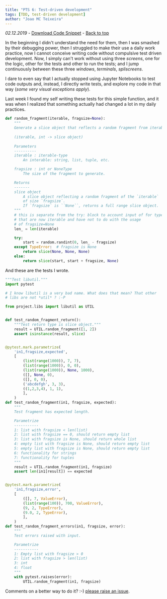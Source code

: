 ```yaml
---
title: "PTS 6: Test-driven development"
tags: [TDD, test-driven development]
author: "Joao MC Teixeira"
---
```

_02.12.2019_ - [Download Code Snippet](https://github.com/PythonicThoughtsSnippets/PTS-Code-Snippets/blob/master/pts-6.py) - [Back to top](https://pythonicthoughtssnippets.github.io)

In the beginning I didn't understand the need for them, then I was smashed by their debugging power, then I struggled to make their use a daily work practice, now I cannot conceive writing code without compulsive test driven development. Now, I simply can't work without using three _screens_, one for the logic, other for the tests and other to run the tests; and I jump continuously between these three _windows_, _terminals_, _spliscreens_.

I dare to even say that I actually stopped using Jupyter Notebooks to test code outputs and, instead, I directly write tests, and explore my code in that way (*some very visual exceptions apply*).

Last week I found my self writing these tests for this simple function, and it was when I realized that something actually had changed a lot in my daily practices.


```python
def random_fragment(iterable, fragsize=None):
    """
    Generate a slice object that reflects a random fragment from iterable.
    
    (iterable, int -> slice object)
    
    Parameters
    ----------
    iterable : iterable-type
        An interable: string, list, tuple, etc.

    fragsize : int or NoneType
        The size of the fragment to generate.

    Returns
    -------
    slice object
        A slice object reflecting a random fragment of the `iterable`
        of size `fragsize`.
        If `fragsize` is ``None``, returns a full range slice object.
    """
    # this is separate from the try: block to account input of for types
    # that are now iterable and have not to do with the usage
    # of fragsize=None
    len_ = len(iterable)

    try:
        start = random.randint(0, len_ - fragsize)
    except TypeError:  # fragsize is None
        return slice(None, None, None)
    else:
        return slice(start, start + fragsize, None)
```

And these are the tests I wrote.

```python
"""Test libutil."""
import pytest

# I know libutil is a very bad name. What does that mean? That other
# libs are not *util* ? :-P

from project.libs import libutil as UTIL


def test_random_fragment_return():
    """Test return type is slice object."""
    result = UTIL.random_fragment([1, 2])
    assert isinstance(result, slice)


@pytest.mark.parametrize(
    'in1,fragsize,expected',
    [
        (list(range(1000)), 7, 7),
        (list(range(1000)), 0, 0),
        (list(range(1000)), None, 1000),
        ([], None, 0),
        ([], 0, 0),
        ('abcdefgh', 3, 3),
        ((1,2,3,4), 1, 1),
        ],
    )
def test_random_fragment(in1, fragsize, expected):
    """
    Test fragment has expected length.

    Parametrize
    -----------
    1: list with fragsize < len(list)
    2: list with fragsize == 0, should return empty list
    3: list with fragsize is None, should return whole list
    4: empty list with fragsize is None, should return empty list
    5: empty list with fragsize is None, should return empty list
    6: functionality for strings
    7: functionality for tuples
    """
    result = UTIL.random_fragment(in1, fragsize)
    assert len(in1[result]) == expected


@pytest.mark.parametrize(
    'in1,fragsize,error',
    [
        ([], 7, ValueError),
        (list(range(100)), 700, ValueError),
        (9, 2, TypeError),
        (9.0, 2, TypeError),
        ],
    )
def test_random_fragment_errors(in1, fragsize, error):
    """
    Test errors raised with input.

    Parametrize
    -----------
    1: Empty list with fragsize > 0
    2: list with fragsize > len(list)
    3: int
    4: float
    """
    with pytest.raises(error):
        UTIL.random_fragment(in1, fragsize)
```

Comments on a better way to do it? :-) [please raise an issue](https://github.com/PythonicThoughtsSnippets/PTS-Code-Snippets/issues).
